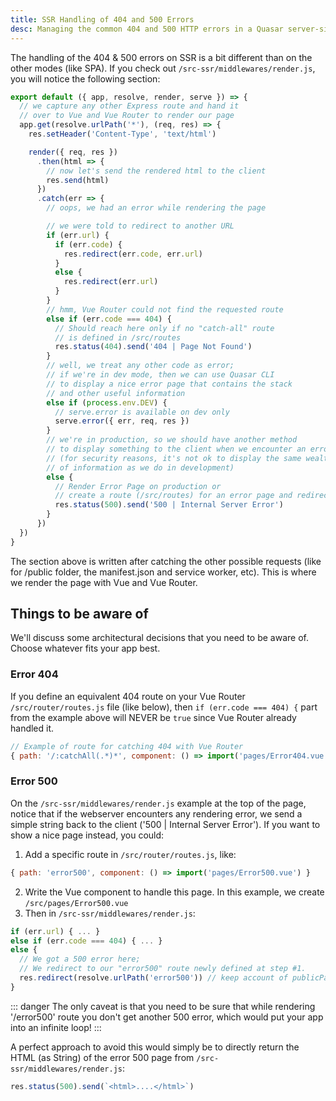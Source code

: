 ```yaml
---
title: SSR Handling of 404 and 500 Errors
desc: Managing the common 404 and 500 HTTP errors in a Quasar server-side rendered app.
---
```


The handling of the 404 & 500 errors on SSR is a bit different than on the other modes (like SPA). If you check out `/src-ssr/middlewares/render.js`, you will notice the following section:

```js
export default ({ app, resolve, render, serve }) => {
  // we capture any other Express route and hand it
  // over to Vue and Vue Router to render our page
  app.get(resolve.urlPath('*'), (req, res) => {
    res.setHeader('Content-Type', 'text/html')

    render({ req, res })
      .then(html => {
        // now let's send the rendered html to the client
        res.send(html)
      })
      .catch(err => {
        // oops, we had an error while rendering the page

        // we were told to redirect to another URL
        if (err.url) {
          if (err.code) {
            res.redirect(err.code, err.url)
          }
          else {
            res.redirect(err.url)
          }
        }
        // hmm, Vue Router could not find the requested route
        else if (err.code === 404) {
          // Should reach here only if no "catch-all" route
          // is defined in /src/routes
          res.status(404).send('404 | Page Not Found')
        }
        // well, we treat any other code as error;
        // if we're in dev mode, then we can use Quasar CLI
        // to display a nice error page that contains the stack
        // and other useful information
        else if (process.env.DEV) {
          // serve.error is available on dev only
          serve.error({ err, req, res })
        }
        // we're in production, so we should have another method
        // to display something to the client when we encounter an error
        // (for security reasons, it's not ok to display the same wealth
        // of information as we do in development)
        else {
          // Render Error Page on production or
          // create a route (/src/routes) for an error page and redirect to it
          res.status(500).send('500 | Internal Server Error')
        }
      })
  })
}
```

The section above is written after catching the other possible requests (like for /public folder, the manifest.json and service worker, etc). This is where we render the page with Vue and Vue Router.

## Things to be aware of

We'll discuss some architectural decisions that you need to be aware of. Choose whatever fits your app best.

### Error 404

If you define an equivalent 404 route on your Vue Router `/src/router/routes.js` file (like below), then `if (err.code === 404) {` part from the example above will NEVER be `true` since Vue Router already handled it.

```js
// Example of route for catching 404 with Vue Router
{ path: '/:catchAll(.*)*', component: () => import('pages/Error404.vue') }
```

### Error 500

On the `/src-ssr/middlewares/render.js` example at the top of the page, notice that if the webserver encounters any rendering error, we send a simple string back to the client ('500 | Internal Server Error'). If you want to show a nice page instead, you could:

1. Add a specific route in `/src/router/routes.js`, like:
  ```js
  { path: 'error500', component: () => import('pages/Error500.vue') }
  ```
2. Write the Vue component to handle this page. In this example, we create `/src/pages/Error500.vue`
3. Then in `/src-ssr/middlewares/render.js`:
  ```js
  if (err.url) { ... }
  else if (err.code === 404) { ... }
  else {
    // We got a 500 error here;
    // We redirect to our "error500" route newly defined at step #1.
    res.redirect(resolve.urlPath('error500')) // keep account of publicPath though!
  }
  ```

::: danger
The only caveat is that you need to be sure that while rendering '/error500' route you don't get another 500 error, which would put your app into an infinite loop!
:::

A perfect approach to avoid this would simply be to directly return the HTML (as String) of the error 500 page from `/src-ssr/middlewares/render.js`:

```js
res.status(500).send(`<html>....</html>`)
```
